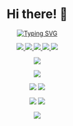 
<div align=center>

# Hi there! 👋
    
[![Typing SVG](https://readme-typing-svg.demolab.com?font=Fira+Code&duration=3000&color=3296FA&center=true&vCenter=true&multiline=true&repeat=false&width=1000&height=100&lines=I'm+a+physics+student+born+in+1997;Passionate+by+space%2C+motivated+by+art+and+powered+by+computer+science.;My+website%3A+https%3A%2F%2Fvincent.foriel.xyz)](https://vincent.foriel.xyz)

<a href="https://twitter.com/VincentForiel">
    <img src="https://img.shields.io/badge/Twitter-@VincentForiel-blue?style=flat-square&logo=twitter&logoColor=white">
</a>  
<a href="https://fr.linkedin.com/in/vincentforiel">
    <img src="https://img.shields.io/badge/Linkedin-Vincent%20Foriel-blue?style=flat-square&logo=linkedin">
</a>
<a href="mailto:vincent.foriel@gmail.com">
    <img src="https://img.shields.io/badge/Email-vincent.foriel@gmail.com-blue?style=flat-square&logo=gmail&logoColor=white">
</a>
<a href="https://pypi.org/user/Leirof/">
    <img src="https://img.shields.io/badge/PyPi-Leirof-blue?style=flat-square&logo=pypi&logoColor=white">
  </a>
<img src="https://img.shields.io/badge/Discord-Leirof%20%2F%20Vincent%234203-blue?style=flat-square&logo=discord&logoColor=white">

![](https://github-profile-trophy.vercel.app/?username=leirof)

![](http://github-profile-summary-cards.vercel.app/api/cards/profile-details?username=leirof&theme=github_dark) 

![](http://github-profile-summary-cards.vercel.app/api/cards/repos-per-language?username=leirof&theme=github_dark) 
![](http://github-profile-summary-cards.vercel.app/api/cards/most-commit-language?username=leirof&theme=github_dark) 
  
![](http://github-profile-summary-cards.vercel.app/api/cards/stats?username=leirof&theme=github_dark)
![](http://github-profile-summary-cards.vercel.app/api/cards/productive-time?username=leirof&theme=github_dark&utcOffset=8)
  
</div>

<p align="center"> <img src="https://komarev.com/ghpvc/?username=leirof&label=Profile%20views&color=0e75b6&style=flat-square"/> </p>
